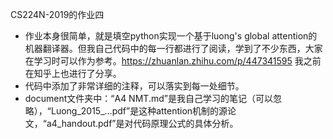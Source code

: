 CS224N-2019的作业四
* 作业本身很简单，就是填空python实现一个基于luong's global attention的机器翻译器。但我自己代码中的每一行都进行了阅读，学到了不少东西，大家在学习时可以作为参考。https://zhuanlan.zhihu.com/p/447341595 我之前在知乎上也进行了分享。
* 代码中添加了非常详细的注释，可以落实到每一处细节。
* document文件夹中：“A4 NMT.md”是我自己学习的笔记（可以忽略），“Luong_2015_...pdf”是这种attention机制的源论文，“a4\_handout.pdf”是对代码原理公式的具体分析。
